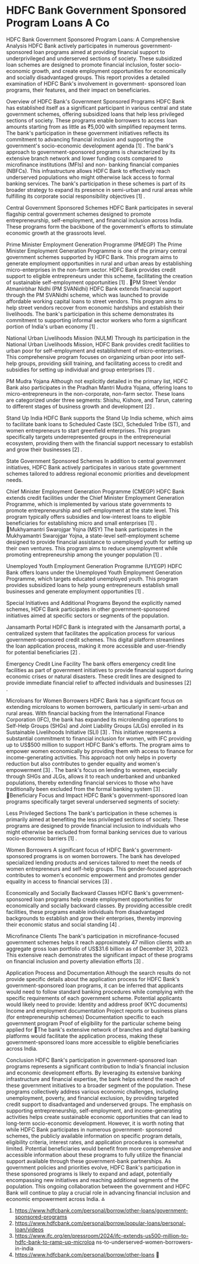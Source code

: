 # HDFC Bank Government Sponsored Program Loans  A Co

HDFC Bank Government Sponsored Program
Loans: A Comprehensive Analysis
HDFC Bank actively participates in numerous government-sponsored loan programs aimed at
providing financial support to underprivileged and underserved sections of society. These
subsidized loan schemes are designed to promote financial inclusion, foster socio-economic
growth, and create employment opportunities for economically and socially disadvantaged
groups. This report provides a detailed examination of HDFC Bank's involvement in government-
sponsored loan programs, their features, and their impact on beneficiaries.

Overview of HDFC Bank's Government Sponsored Programs
HDFC Bank has established itself as a significant participant in various central and state
government schemes, offering subsidized loans that help less privileged sections of society.
These programs enable borrowers to access loan amounts starting from as little as ₹5,000 with
simplified repayment terms. The bank's participation in these government initiatives reflects its
commitment to advancing financial inclusion and supporting the government's socio-economic
development agenda [1] .
The bank's approach to government-sponsored programs is characterized by its extensive
branch network and lower funding costs compared to microfinance institutions (MFIs) and non-
banking financial companies (NBFCs). This infrastructure allows HDFC Bank to effectively reach
underserved populations who might otherwise lack access to formal banking services. The
bank's participation in these schemes is part of its broader strategy to expand its presence in
semi-urban and rural areas while fulfilling its corporate social responsibility objectives [1] .

Central Government Sponsored Schemes
HDFC Bank participates in several flagship central government schemes designed to promote
entrepreneurship, self-employment, and financial inclusion across India. These programs form
the backbone of the government's efforts to stimulate economic growth at the grassroots level.

Prime Minister Employment Generation Programme (PMEGP)
The Prime Minister Employment Generation Programme is one of the primary central government
schemes supported by HDFC Bank. This program aims to generate employment opportunities in
rural and urban areas by establishing micro-enterprises in the non-farm sector. HDFC Bank
provides credit support to eligible entrepreneurs under this scheme, facilitating the creation of
sustainable self-employment opportunities [1] .
PM Street Vendor Atmanirbhar Nidhi (PM SVANidhi)
HDFC Bank extends financial support through the PM SVANidhi scheme, which was launched to
provide affordable working capital loans to street vendors. This program aims to help street
vendors recover from economic hardships and establish their livelihoods. The bank's
participation in this scheme demonstrates its commitment to supporting informal sector workers
who form a significant portion of India's urban economy [1] .

National Urban Livelihoods Mission (NULM)
Through its participation in the National Urban Livelihoods Mission, HDFC Bank provides credit
facilities to urban poor for self-employment and establishment of micro-enterprises. This
comprehensive program focuses on organizing urban poor into self-help groups, providing skill
training, and facilitating access to credit and subsidies for setting up individual and group
enterprises [1] .

PM Mudra Yojana
Although not explicitly detailed in the primary list, HDFC Bank also participates in the Pradhan
Mantri Mudra Yojana, offering loans to micro-entrepreneurs in the non-corporate, non-farm
sector. These loans are categorized under three segments: Shishu, Kishore, and Tarun, catering
to different stages of business growth and development [2] .

Stand Up India
HDFC Bank supports the Stand Up India scheme, which aims to facilitate bank loans to
Scheduled Caste (SC), Scheduled Tribe (ST), and women entrepreneurs to start greenfield
enterprises. This program specifically targets underrepresented groups in the entrepreneurial
ecosystem, providing them with the financial support necessary to establish and grow their
businesses [2] .

State Government Sponsored Schemes
In addition to central government initiatives, HDFC Bank actively participates in various state
government schemes tailored to address regional economic priorities and development needs.

Chief Minister Employment Generation Programme (CMEGP)
HDFC Bank extends credit facilities under the Chief Minister Employment Generation
Programme, which is implemented by various state governments to promote entrepreneurship
and self-employment at the state level. This program typically offers subsidies and low-interest
loans to eligible beneficiaries for establishing micro and small enterprises [1] .
Mukhyamantri Swarojgar Yojna (MSY)
The bank participates in the Mukhyamantri Swarojgar Yojna, a state-level self-employment
scheme designed to provide financial assistance to unemployed youth for setting up their own
ventures. This program aims to reduce unemployment while promoting entrepreneurship among
the younger population [1] .

Unemployed Youth Employment Generation Programme (UYEGP)
HDFC Bank offers loans under the Unemployed Youth Employment Generation Programme,
which targets educated unemployed youth. This program provides subsidized loans to help
young entrepreneurs establish small businesses and generate employment opportunities [1] .

Special Initiatives and Additional Programs
Beyond the explicitly named schemes, HDFC Bank participates in other government-sponsored
initiatives aimed at specific sectors or segments of the population.

Jansamarth Portal
HDFC Bank is integrated with the Jansamarth portal, a centralized system that facilitates the
application process for various government-sponsored credit schemes. This digital platform
streamlines the loan application process, making it more accessible and user-friendly for
potential beneficiaries [2] .

Emergency Credit Line Facility
The bank offers emergency credit line facilities as part of government initiatives to provide
financial support during economic crises or natural disasters. These credit lines are designed to
provide immediate financial relief to affected individuals and businesses [2] .

Microloans for Women Borrowers
HDFC Bank has a significant focus on extending microloans to women borrowers, particularly in
semi-urban and rural areas. With financial backing from the International Finance Corporation
(IFC), the bank has expanded its microlending operations to Self-Help Groups (SHGs) and Joint
Liability Groups (JLGs) enrolled in its Sustainable Livelihoods Initiative (SLI) [3] .
This initiative represents a substantial commitment to financial inclusion for women, with IFC
providing up to US$500 million to support HDFC Bank's efforts. The program aims to empower
women economically by providing them with access to finance for income-generating activities.
This approach not only helps in poverty reduction but also contributes to gender equality and
women's empowerment [3] .
The bank's focus on lending to women, especially through SHGs and JLGs, allows it to reach
underbanked and unbanked populations, thereby extending financial services to those who
have traditionally been excluded from the formal banking system [3] .
Beneficiary Focus and Impact
HDFC Bank's government-sponsored loan programs specifically target several underserved
segments of society:

Less Privileged Sections
The bank's participation in these schemes is primarily aimed at benefiting the less privileged
sections of society. These programs are designed to provide financial inclusion to individuals
who might otherwise be excluded from formal banking services due to various socio-economic
barriers [1] .

Women Borrowers
A significant focus of HDFC Bank's government-sponsored programs is on women borrowers.
The bank has developed specialized lending products and services tailored to meet the needs
of women entrepreneurs and self-help groups. This gender-focused approach contributes to
women's economic empowerment and promotes gender equality in access to financial
services [3] .

Economically and Socially Backward Classes
HDFC Bank's government-sponsored loan programs help create employment opportunities for
economically and socially backward classes. By providing accessible credit facilities, these
programs enable individuals from disadvantaged backgrounds to establish and grow their
enterprises, thereby improving their economic status and social standing [4] .

Microfinance Clients
The bank's participation in microfinance-focused government schemes helps it reach
approximately 47 million clients with an aggregate gross loan portfolio of US$31.6 billion as of
December 31, 2023. This extensive reach demonstrates the significant impact of these
programs on financial inclusion and poverty alleviation efforts [3] .

Application Process and Documentation
Although the search results do not provide specific details about the application process for
HDFC Bank's government-sponsored loan programs, it can be inferred that applicants would
need to follow standard banking procedures while complying with the specific requirements of
each government scheme.
Potential applicants would likely need to provide:
    Identity and address proof (KYC documents)
    Income and employment documentation
    Project reports or business plans (for entrepreneurship schemes)
    Documentation specific to each government program
    Proof of eligibility for the particular scheme being applied for
The bank's extensive network of branches and digital banking platforms would facilitate the
application process, making these government-sponsored loans more accessible to eligible
beneficiaries across India.

Conclusion
HDFC Bank's participation in government-sponsored loan programs represents a significant
contribution to India's financial inclusion and economic development efforts. By leveraging its
extensive banking infrastructure and financial expertise, the bank helps extend the reach of
these government initiatives to a broader segment of the population.
These programs collectively address various economic challenges, including unemployment,
poverty, and financial exclusion, by providing targeted credit support to disadvantaged and
underserved groups. The emphasis on supporting entrepreneurship, self-employment, and
income-generating activities helps create sustainable economic opportunities that can lead to
long-term socio-economic development.
However, it is worth noting that while HDFC Bank participates in numerous government-
sponsored schemes, the publicly available information on specific program details, eligibility
criteria, interest rates, and application procedures is somewhat limited. Potential beneficiaries
would benefit from more comprehensive and accessible information about these programs to
fully utilize the financial support available through these government-bank partnerships.
As government policies and priorities evolve, HDFC Bank's participation in these sponsored
programs is likely to expand and adapt, potentially encompassing new initiatives and reaching
additional segments of the population. This ongoing collaboration between the government and
HDFC Bank will continue to play a crucial role in advancing financial inclusion and economic
empowerment across India.
                                                 ⁂

 1. https://www.hdfcbank.com/personal/borrow/other-loans/government-sponsored-programs
 2. https://www.hdfcbank.com/personal/borrow/popular-loans/personal-loan/videos
 3. https://www.ifc.org/en/pressroom/2024/ifc-extends-us500-million-to-hdfc-bank-to-ramp-up-microloa
    ns-to-underserved-women-borrowers-in-india
 4. https://www.hdfcbank.com/personal/borrow/other-loans
